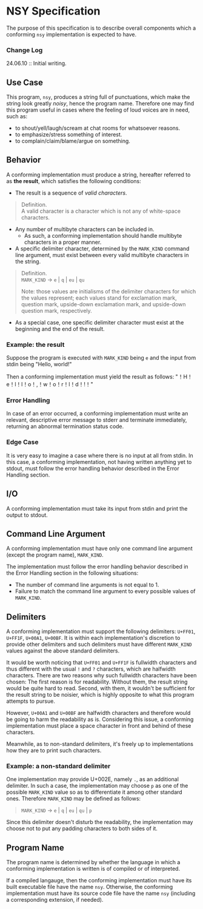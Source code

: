 # NSY Specification

The purpose of this specification is to describe overall components which a conforming `nsy` implementation is expected to have.

### Change Log
24.06.10 :: Initial writing.

## Use Case

This program, `nsy`, produces a string full of punctuations, which make the string look greatly *noisy*, hence the program name. Therefore one may find this program useful in cases where the feeling of loud voices are in need, such as:

- to shout/yell/laugh/scream at chat rooms for whatsoever reasons.
- to emphasize/stress something of interest.
- to complain/claim/blame/argue on something. 

## Behavior

A conforming implementation must produce a string, hereafter referred to as **the result**, which satisfies the following conditions:

- The result is a sequence of *valid characters*.

> Definition.  
> A valid character is a character which is not any of white-space characters.

- Any number of multibyte characters can be included in.
  - As such, a conforming implementation should handle multibyte characters in a proper manner.
- A specific delimiter character, determined by the `MARK_KIND` command line argument, must exist between every valid multibyte characters in the string.

> Definition.  
> `MARK_KIND` -> `e` | `q` | `eu` | `qu`
>
> Note: those values are initialisms of the delimiter characters for which the values represent; each values stand for exclamation mark, question mark, upside-down exclamation mark, and upside-down question mark, respectively.

- As a special case, one specific delimiter character must exist at the beginning and the end of the result.

### Example: the result
Suppose the program is executed with `MARK_KIND` being `e` and the input from stdin being "Hello, world!"

Then a conforming implementation must yield the result as follows: "！H！e！l！l！o！,！w！o！r！l！d！!！"

### Error Handling

In case of an error occurred, a conforming implementation must write an relevant, descriptive error message to stderr and terminate immediately, returning an abnormal termination status code.

### Edge Case

It is very easy to imagine a case where there is no input at all from stdin. In this case, a conforming implementation, not having written anything yet to stdout, must follow the error handling behavior described in the Error Handling section.

## I/O

A conforming implementation must take its input from stdin and print the output to stdout.

## Command Line Argument

A conforming implementation must have only one command line argument (except the program name), `MARK_KIND`.

The implementation must follow the error handling behavior described in the Error Handling section in the following situations:

- The number of command line arguments is not equal to 1.
- Failure to match the command line argument to every possible values of `MARK_KIND`.

## Delimiters

A conforming implementation must support the following delimiters: `U+FF01`, `U+FF1F`, `U+00A1`, `U+00BF`. It is within each implementation's discretion to provide other delimiters and such delimiters must have different `MARK_KIND` values against the above standard delimiters.

It would be worth noticing that `U+FF01` and `U+FF1F` is fullwidth characters and thus different with the usual `!` and `?` characters, which are halfwidth characters. There are two reasons why such fullwidth characters have been chosen: The first reason is for readability. Without them, the result string would be quite hard to read. Second, with them, it wouldn't be sufficient for the result string to be noisier, which is highly opposite to what this program attempts to pursue.

However, `U+00A1` and `U+00BF` are halfwidth characters and therefore would be going to harm the readability as is. Considering this issue, a conforming implementation must place a space character in front and behind of these characters.

Meanwhile, as to non-standard delimiters, it's freely up to implementations how they are to print such characters.

### Example: a non-standard delimiter

One implementation may provide U+002E, namely `.`, as an additional delimiter. In such a case, the implementation may choose `p` as one of the possible `MARK_KIND` value so as to differentiate it among other standard ones. Therefore `MARK_KIND` may be defined as follows:
 
> `MARK_KIND` -> `e` | `q` | `eu` | `qu` | `p`

Since this delimiter doesn't disturb the readability, the implementation may choose not to put any padding characters to both sides of it.

## Program Name

The program name is determined by whether the language in which a conforming implementation is written is of compiled or of interpreted.

If a compiled langauge, then the conforming implementation must have its built executable file have the name `nsy`. Otherwise, the conforming implementation must have its source code file have the name `nsy` (including a corresponding extension, if needed).